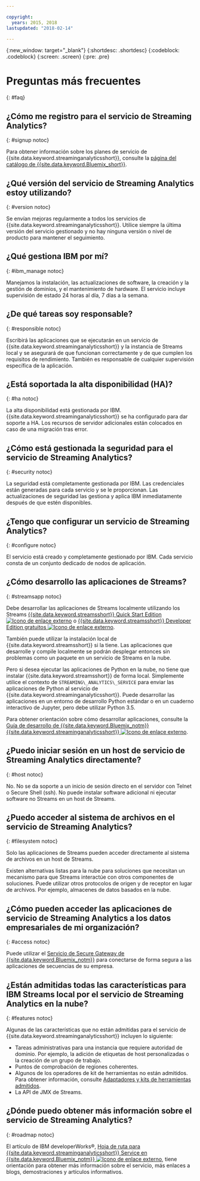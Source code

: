 ```yaml
---

copyright:
  years: 2015, 2018
lastupdated: "2018-02-14"

---
```


<!-- Attribute definitions -->
{:new_window: target="_blank"}
{:shortdesc: .shortdesc}
{:codeblock: .codeblock}
{:screen: .screen}
{:pre: .pre}

# Preguntas más frecuentes
{: #faq}

## ¿Cómo me registro para el servicio de Streaming Analytics?
{: #signup notoc}  

Para obtener información sobre los planes de servicio de {{site.data.keyword.streaminganalyticsshort}}, consulte la [página del catálogo de {{site.data.keyword.Bluemix_short}}](https://console.ng.bluemix.net/catalog/services/streaming-analytics).

## ¿Qué versión del servicio de Streaming Analytics estoy utilizando?
{: #version notoc}   

Se envían mejoras regularmente a todos los servicios de {{site.data.keyword.streaminganalyticsshort}}. Utilice siempre la última versión del servicio gestionado y no hay ninguna versión o nivel de producto para mantener el seguimiento.

## ¿Qué gestiona IBM por mí?
{: #ibm_manage notoc}   

Manejamos la instalación, las actualizaciones de software, la creación y la gestión de dominios, y el mantenimiento de hardware. El servicio incluye supervisión de estado 24 horas al día, 7 días a la semana.


## ¿De qué tareas soy responsable?  
{: #responsible notoc}

Escribirá las aplicaciones que se ejecutarán en un servicio de {{site.data.keyword.streaminganalyticsshort}} y la instancia de Streams local y se asegurará de que funcionan correctamente y de que cumplen los requisitos de rendimiento. También es responsable de cualquier supervisión específica de la aplicación.

## ¿Está soportada la alta disponibilidad (HA)?
{: #ha notoc}

La alta disponibilidad está gestionada por IBM. {{site.data.keyword.streaminganalyticsshort}} se ha configurado para dar soporte a HA. Los recursos de servidor adicionales están colocados en caso de una migración tras error.

## ¿Cómo está gestionada la seguridad para el servicio de Streaming Analytics?
{: #security notoc}  

La seguridad está completamente gestionada por IBM. Las credenciales están generadas para cada servicio y se le proporcionan. Las actualizaciones de seguridad las gestiona y aplica IBM inmediatamente después de que estén disponibles.

## ¿Tengo que configurar un servicio de Streaming Analytics?  
{: #configure notoc}

El servicio está creado y completamente gestionado por IBM. Cada servicio consta de un conjunto dedicado de nodos de aplicación.

## ¿Cómo desarrollo las aplicaciones de Streams?
{: #streamsapp notoc}

Debe desarrollar las aplicaciones de Streams localmente utilizando los Streams [{{site.data.keyword.streamsshort}} Quick Start Edition ![Icono de enlace externo](../../icons/launch-glyph.svg "Icono de enlace externo")](http://ibmstreams.github.io/streamsx.documentation/docs/4.2/qse-intro/) o [{{site.data.keyword.streamsshort}} Developer Edition gratuitos ![Icono de enlace externo](../../icons/launch-glyph.svg "Icono de enlace externo")](http://www.ibm.com/support/docview.wss?uid=swg24042775).

También puede utilizar la instalación local de {{site.data.keyword.streamsshort}} si la tiene. Las aplicaciones que desarrolle y compile localmente se podrán desplegar entonces sin problemas como un paquete en un servicio de Streams en la nube.

Pero si desea ejecutar las aplicaciones de Python en la nube, no tiene que instalar {{site.data.keyword.streamsshort}} de forma local. Simplemente utilice el contexto de `STREAMING\_ANALYTICS\_SERVICE` para enviar las aplicaciones de Python al servicio de {{site.data.keyword.streaminganalyticsshort}}. Puede desarrollar las aplicaciones en un entorno de desarrollo Python estándar o en un cuaderno interactivo de Jupyter, pero debe utilizar Python 3.5.

Para obtener orientación sobre cómo desarrollar aplicaciones, consulte la [Guía de desarrollo de {{site.data.keyword.Bluemix_notm}} {{site.data.keyword.streaminganalyticsshort}} ![Icono de enlace externo](../../icons/launch-glyph.svg "Icono de enlace externo")](https://developer.ibm.com/streamsdev/docs/bluemix-streaming-analytics-development-guide/).

## ¿Puedo iniciar sesión en un host de servicio de Streaming Analytics directamente?
{: #host notoc}  

No. No se da soporte a un inicio de sesión directo en el servidor con Telnet o Secure Shell (ssh). No puede instalar software adicional ni ejecutar software no Streams en un host de Streams.

## ¿Puedo acceder al sistema de archivos en el servicio de Streaming Analytics?
{: #filesystem notoc}  

Solo las aplicaciones de Streams pueden acceder directamente al sistema de archivos en un host de Streams.

Existen alternativas listas para la nube para soluciones que necesitan un mecanismo para que Streams interactúe con otros componentes de soluciones. Puede utilizar otros protocolos de origen y de receptor en lugar de archivos. Por ejemplo, almacenes de datos basados en la nube.

## ¿Cómo pueden acceder las aplicaciones de servicio de Streaming Analytics a los datos empresariales de mi organización?
{: #access notoc}  

Puede utilizar el [Servicio de Secure Gateway de {{site.data.keyword.Bluemix_notm}}](https://console.ng.bluemix.net/catalog/services/secure-gateway) para conectarse de forma segura a las aplicaciones de secuencias de su empresa.

## ¿Están admitidas todas las características para IBM Streams local por el servicio de Streaming Analytics en la nube?
{: #features notoc}

Algunas de las características que no están admitidas para el servicio de {{site.data.keyword.streaminganalyticsshort}} incluyen lo siguiente:

  - Tareas administrativas para una instancia que requiere autoridad de dominio. Por ejemplo, la adición de etiquetas de host personalizadas o la creación de un grupo de trabajo.
  - Puntos de comprobación de regiones coherentes.
  - Algunos de los operadores de kit de herramientas no están admitidos. Para obtener información, consulte [Adaptadores y kits de herramientas admitidos](/docs/services/StreamingAnalytics/compatible_toolkits.html).
  - La API de JMX de Streams.

## ¿Dónde puedo obtener más información sobre el servicio de Streaming Analytics?
{: #roadmap notoc}

El artículo de IBM developerWorks®, [Hoja de ruta para {{site.data.keyword.streaminganalyticsshort}} Service en {{site.data.keyword.Bluemix_notm}} ![Icono de enlace externo](../../icons/launch-glyph.svg "Icono de enlace externo")](https://developer.ibm.com/streamsdev/docs/roadmap-for-streaming-analytics-service-on-bluemix/), tiene orientación para obtener más información sobre el servicio, más enlaces a blogs, demostraciones y artículos informativos.
